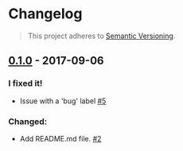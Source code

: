 # Changelog
> This project adheres to [Semantic Versioning](http://semver.org/).

## [0.1.0](https://github.com/nbish11/cl/releases/tag/0.1.0) - 2017-09-06
### I fixed it!
- Issue with a 'bug' label [\#5](https://github.com/nbish11/cl/issues/5)

### Changed:
- Add README.md file. [\#2](https://github.com/nbish11/cl/issues/2)

